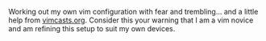 Working out my own vim configuration with fear and trembling... and a little help from [vimcasts.org](http://vimcasts.org). Consider this your warning that I am a vim novice and am refining this setup to suit my own devices.
